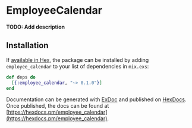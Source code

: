 # EmployeeCalendar

**TODO: Add description**

## Installation

If [available in Hex](https://hex.pm/docs/publish), the package can be installed
by adding `employee_calendar` to your list of dependencies in `mix.exs`:

```elixir
def deps do
  [{:employee_calendar, "~> 0.1.0"}]
end
```

Documentation can be generated with [ExDoc](https://github.com/elixir-lang/ex_doc)
and published on [HexDocs](https://hexdocs.pm). Once published, the docs can
be found at [https://hexdocs.pm/employee_calendar](https://hexdocs.pm/employee_calendar).


